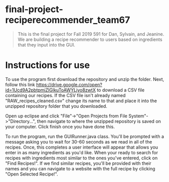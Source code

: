 # final-project-reciperecommender_team67

> This is the final project for Fall 2019 591 for Dan, Sylvain, and Jeanine.
> We are building a recipe recommender to users based on ingredients that they
> input into the GUI. 

# Instructions for use
To use the program first download the repository and unzip the folder. Next, follow this link https://drive.google.com/open?id=1Ucd9A2pbtpmiZIGlkuToAWYLjyo8zwtX to download a CSV file containing our recipes.  If the CSV file isn't already named "RAW_recipes_cleaned.csv" change its name to that and place it into the unzipped repository folder that you downloaded.  

Open up eclipse and click "File"->"Open Projects from File System"->"Directory...", then navigate to where the unzipped repository is saved on your computer.  Click finish once you have done this.

To run the program, run the GUIRunner.java class.  You'll be prompted with a message asking you to wait for 30-60 seconds as we read in all of the recipes. Once, this completes a user interface will appear that allows you enter in as many ingredients as you'd like.  When your ready to search for recipes with ingredients most similar to the ones you've entered, click on "Find Recipes!".  If we find similar recipes, you'll be provided with their names and you can navigate to a website with the full recipe by clicking "Open Selected Recipe!". 

